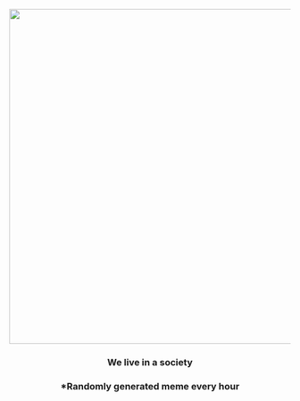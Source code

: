 <p align="center">
        <img src="https://i.redd.it/fs6sj1fwg2g91.jpg" width="600" height="600">
        </p>
        <h3 align="center">We live in a society</h3>
        <h3 align="center">*Randomly generated meme every hour</h3>
    